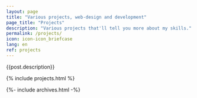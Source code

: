 ```yaml
---
layout: page
title: "Various projects, web-design and development"
page_title: "Projects"
description: "Various projects that'll tell you more about my skills."
permalink: /projects/
icon: icon-icon_briefcase
lang: en
ref: projects
---
```

<!-- ### Projects title -->
{{post.description}}

<!-- SCHOOL PROJECTS -->
{% include projects.html %}

<!-- ARCHIVES -->
{%- include archives.html -%}

